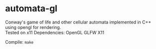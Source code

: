 # automata-gl  
Conway's game of life and other cellular automata implemented in C++ using opengl for rendering.  
Tested on x11 
Dependencies:
OpenGL
GLFW
X11


Compile:
```make```


